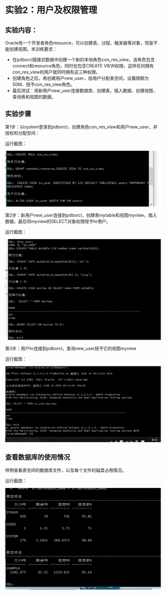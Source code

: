 # 实验2：用户及权限管理

## 实验内容：
Oracle有一个开发者角色resource，可以创建表、过程、触发器等对象，但是不能创建视图。本训练要求：
- 在pdborcl插接式数据中创建一个新的本地角色con_res_view，该角色包含connect和resource角色，同时也包含CREATE VIEW权限，这样任何拥有con_res_view的用户就同时拥有这三种权限。
- 创建角色之后，再创建用户new_user，给用户分配表空间，设置限额为50M，授予con_res_view角色。
- 最后测试：用新用户new_user连接数据库、创建表，插入数据，创建视图，查询表和视图的数据。

## 实验步骤

第1步：以system登录到pdborcl，创建角色con_res_view和用户new_user，并授权和分配空间：

运行截图：

![](https://github.com/RaymodLam/Oracle/blob/master/test1/2_6.png?raw=true)

第2步：新用户new_user连接到pdborcl，创建表mytable和视图myview，插入数据，最后将myview的SELECT对象权限授予hr用户。

运行截图：

![](https://github.com/RaymodLam/Oracle/blob/master/test1/2_4.png?raw=true)

第3步：用户hr连接到pdborcl，查询new_user授予它的视图myview

运行截图：

![](https://github.com/RaymodLam/Oracle/blob/master/test1/2_3.png?raw=true)

## 查看数据库的使用情况

样例查看表空间的数据库文件，以及每个文件的磁盘占用情况。

运行截图：

![](https://github.com/RaymodLam/Oracle/blob/master/test1/2_1.png?raw=true)
